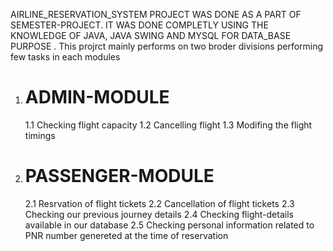 AIRLINE_RESERVATION_SYSTEM PROJECT WAS DONE AS A PART OF SEMESTER-PROJECT. IT WAS DONE COMPLETLY USING THE KNOWLEDGE OF JAVA, JAVA SWING AND MYSQL FOR DATA_BASE PURPOSE
.
This projrct mainly performs on two broder divisions performing few tasks in each modules
 1. # ADMIN-MODULE
    1.1 Checking flight capacity
    1.2 Cancelling flight
    1.3 Modifing the flight timings
 2. # PASSENGER-MODULE
    2.1 Resrvation of flight tickets
    2.2 Cancellation of flight tickets
    2.3 Checking our previous journey details
    2.4 Checking flight-details available in our database
    2.5 Checking personal information related to PNR number genereted at the time of reservation
